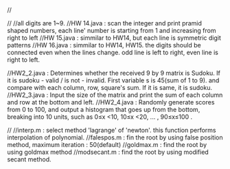 //<JAVA>

//<PRINT DIGITS AS PRAMID>
//all digits are 1~9.
//HW 14.java : scan the integer and print pramid shaped numbers, each line' number is starting from 1 and increasing from right to left
//HW 15.java : simmilar to HW14, but each line is symmetric digit patterns
//HW 16.java : simmilar to HW14, HW15. the digits should be connected even when the lines change. odd line is left to right, even line is right to left.


//HW2_2.java : Determines whether the received 9 by 9 matrix is Sudoku. If it is sudoku - valid / is not - invalid. First variable s is 45(sum of 1 to 9). and compare with each column, row, square's sum. If it is same, it is sudoku.
//HW2_3.java : Input the size of the matrix and print the sum of each column and row at the bottom and left.
//HW2_4.java : Randomly generate scores from 0 to 100, and output a histogram that goes up from the bottom, breaking into 10 units, such as 0≤x <10, 10≤x <20, ... , 90≤x≤100 .

//<MATLAB>
//interp.m : select method 'lagrange' of 'newton'. this function performs interpolation of polynomial.
//falespos.m : fin the root by using false position method, maximum iteration : 50(default)
//goldmax.m : find the root by using goldmax method
//modsecant.m : find the root by using modified secant method.
